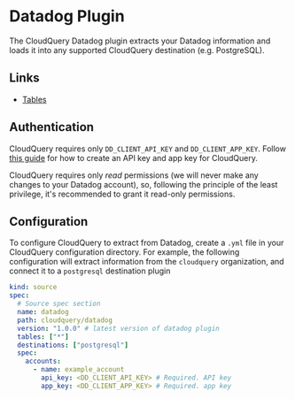 # Datadog Plugin

The CloudQuery Datadog plugin extracts your Datadog information and loads it into any supported CloudQuery destination (e.g. PostgreSQL).

## Links

- [Tables](./docs/tables/README.md)

## Authentication

CloudQuery requires only `DD_CLIENT_API_KEY` and `DD_CLIENT_APP_KEY`. Follow [this guide](https://docs.datadoghq.com/account_management/api-app-keys/) for how to create an API key and app key for CloudQuery.

CloudQuery requires only *read* permissions (we will never make any changes to your Datadog account),
so, following the principle of the least privilege, it's recommended to grant it read-only permissions.

## Configuration

To configure CloudQuery to extract from Datadog, create a `.yml` file in your CloudQuery configuration directory.
For example, the following configuration will extract information from the `cloudquery` organization, and connect it to a `postgresql` destination plugin

```yml
kind: source
spec:
  # Source spec section
  name: datadog
  path: cloudquery/datadog
  version: "1.0.0" # latest version of datadog plugin
  tables: ["*"]
  destinations: ["postgresql"]
  spec:
    accounts:
      - name: example_account
        api_key: <DD_CLIENT_API_KEY> # Required. API key
        app_key: <DD_CLIENT_APP_KEY> # Required. app key
```
